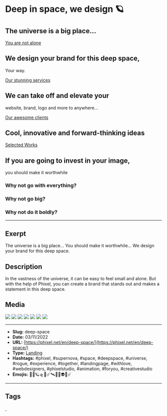 # Deep in space, we design 🪐
## The universe is a big place...

[You are not alone](https://phixel.net/)

## We design your brand for this deep space, 
Your way.

[Our stunning services](https://phixel.net/en/about-us/services/)

## We can take off and elevate your
website, brand, logo and more to anywhere...

[Our awesome clients](https://phixel.net/en/about-us/clients/)

## Cool, innovative and forward-thinking ideas

[Selected Works](https://phixel.net/en/portfolio/)

## If you are going to invest in your image, 
you should make it worthwhile

### Why not go with everything?

### Why not go big?

### Why not do it boldly?
------------
## Exerpt
The universe is a big place...
You should make it worthwhile...
We design your brand for this deep space.
## Description
In the vastness of the universe, it can be easy to feel small and alone. But with the help of Phixel, you can create a brand that stands out and makes a statement in this deep space.
## Media
<img src="media/0395a339/3_1.jpg">
<img src="media/1d798bae/9_16.jpg">
<img src="media/780748fe/landing-space-astronaut..png">
<img src="media/e4441c24/landing-space-card-en.jpg">
<img src="media/658ddb1b/landing-space-complete.jpg">
<img src="media/e4629bb2/landing-space-cover.jpg">
<img src="media/7f8fecf3/rogue-supernova.mp4">

------------
- **Slug:** deep-space
- **Date:** 03/11/2022
- **URL:** [https://phixel.net/en/deep-space/](https://phixel.net/en/deep-space/)
- **Type:** [Landing](#landing)
- **Hashtags:** #phixel, #supernova, #space, #deepspace, #universe, #rogue, #experience, #together, #landingpage, #withlove, #webdesigners, #phixelstudio, #animation, #foryou, #creativestudio
- **Emojis:** 🌌🚀🪐🛸💫☄️🛰️🌠✨👽🔭☄️

------------
## Tags
[ ](# )
